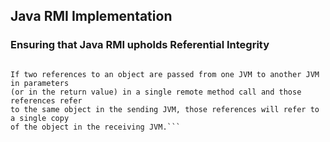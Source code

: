 ## Java RMI Implementation

### Ensuring that Java RMI upholds Referential Integrity

```Referential Integrity:

If two references to an object are passed from one JVM to another JVM in parameters 
(or in the return value) in a single remote method call and those references refer 
to the same object in the sending JVM, those references will refer to a single copy 
of the object in the receiving JVM.```